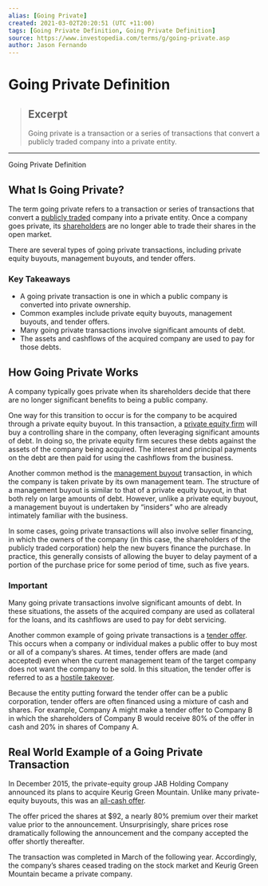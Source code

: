 ```yaml
---
alias: [Going Private]
created: 2021-03-02T20:20:51 (UTC +11:00)
tags: [Going Private Definition, Going Private Definition]
source: https://www.investopedia.com/terms/g/going-private.asp
author: Jason Fernando
---
```


# Going Private Definition

> ## Excerpt
> Going private is a transaction or a series of transactions that convert a publicly traded company into a private entity.

---

Going Private Definition
## What Is Going Private?

The term going private refers to a transaction or series of transactions that convert a [publicly traded](https://www.investopedia.com/terms/p/publiccompany.asp) company into a private entity. Once a company goes private, its [shareholders](https://www.investopedia.com/ask/answers/05/publictoprivate.asp) are no longer able to trade their shares in the open market.

There are several types of going private transactions, including private equity buyouts, management buyouts, and tender offers.

### Key Takeaways

-   A going private transaction is one in which a public company is converted into private ownership.
-   Common examples include private equity buyouts, management buyouts, and tender offers.
-   Many going private transactions involve significant amounts of debt.
-   The assets and cashflows of the acquired company are used to pay for those debts.

## How Going Private Works

A company typically goes private when its shareholders decide that there are no longer significant benefits to being a public company.

One way for this transition to occur is for the company to be acquired through a private equity buyout. In this transaction, a [private equity firm](https://www.investopedia.com/articles/financial-careers/09/private-equity.asp) will buy a controlling share in the company, often leveraging significant amounts of debt. In doing so, the private equity firm secures these debts against the assets of the company being acquired. The interest and principal payments on the debt are then paid for using the cashflows from the business.

Another common method is the [management buyout](https://www.investopedia.com/terms/m/mbo.asp) transaction, in which the company is taken private by its own management team. The structure of a management buyout is similar to that of a private equity buyout, in that both rely on large amounts of debt. However, unlike a private equity buyout, a management buyout is undertaken by “insiders” who are already intimately familiar with the business.

In some cases, going private transactions will also involve seller financing, in which the owners of the company (in this case, the shareholders of the publicly traded corporation) help the new buyers finance the purchase. In practice, this generally consists of allowing the buyer to delay payment of a portion of the purchase price for some period of time, such as five years.

### Important

Many going private transactions involve significant amounts of debt. In these situations, the assets of the acquired company are used as collateral for the loans, and its cashflows are used to pay for debt servicing.

Another common example of going private transactions is a [tender offer](https://www.investopedia.com/terms/t/tenderoffer.asp). This occurs when a company or individual makes a public offer to buy most or all of a company’s shares. At times, tender offers are made (and accepted) even when the current management team of the target company does not want the company to be sold. In this situation, the tender offer is referred to as a [hostile takeover](https://www.investopedia.com/terms/h/hostiletakeover.asp).

Because the entity putting forward the tender offer can be a public corporation, tender offers are often financed using a mixture of cash and shares. For example, Company A might make a tender offer to Company B in which the shareholders of Company B would receive 80% of the offer in cash and 20% in shares of Company A.

## Real World Example of a Going Private Transaction

In December 2015, the private-equity group JAB Holding Company announced its plans to acquire Keurig Green Mountain. Unlike many private-equity buyouts, this was an [all-cash offer](https://www.investopedia.com/terms/a/all-cash-deal.asp).

The offer priced the shares at $92, a nearly 80% premium over their market value prior to the announcement. Unsurprisingly, share prices rose dramatically following the announcement and the company accepted the offer shortly thereafter.

The transaction was completed in March of the following year. Accordingly, the company’s shares ceased trading on the stock market and Keurig Green Mountain became a private company.

